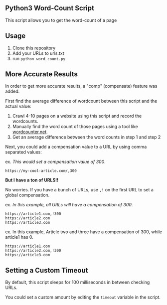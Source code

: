Python3 Word-Count Script
---

This script allows you to get the word-count of a page

## Usage

1. Clone this repository
2. Add your URLs to urls.txt
3. run `python word_count.py`

## More Accurate Results

In order to get more accurate results, a "comp" (compensate) feature was added.

First find the average difference of wordcount between this script and the actual value:

1. Crawl 4-10 pages on a website using this script and record the wordcounts.
2. Manually find the word count of those pages using a tool like [wordcounter.net](http://wordcounter.net).
3. Get an average difference between the word counts in step 1 and step 2

Next, you could add a compensation value to a URL by using comma separated values:

ex. *This would set a compensation value of 300*.

```
https://my-cool-article.com/,300
```

**But I have a ton of URLS!!**

No worries. If you have a bunch of URLs, use `,!` on the first URL to set a global compensation.

ex. *In this example, all URLs will have a compensation of 300*.

```
https://article1.com,!300
https://article2.com
https://article3.com
```

ex. In this example, Article two and three have a compensation of 300, while article1 has 0.

```
https://article1.com
https://article2.com,!300
https://article3.com
```

## Setting a Custom Timeout

By default, this script sleeps for 100 milliseconds in between checking URLs.

You could set a custom amount by editing the `timeout` variable in the script.
